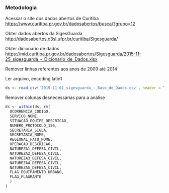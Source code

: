 ### Metodologia

Acessar o site dos dados abertos de Curitiba
https://www.curitiba.pr.gov.br/dadosabertos/busca/?grupo=12

Obter dados abertos da SigesGuarda
http://dadosabertos.c3sl.ufpr.br/curitiba/Sigesguarda/

Obter dicionário de dados
https://mid.curitiba.pr.gov.br/dadosabertos/Sigesguarda/2015-11-25_sigesguarda_-_Dicionario_de_Dados.xlsx

Remover linhas referentes aos anos de 2009 até 2014

Ler arquivo, encoding latin1
```R
ds <- read.csv('2019-11-01_sigesguarda_-_Base_de_Dados.csv', header = TRUE, sep = ";", encoding = "latin1")
```

Remover colunas desnecessárias para a análise
```R
ds <- within(ds, rm(
  OCORRENCIA_CODIGO, 
  SERVICO_NOME,
  SITUACAO_EQUIPE_DESCRICAO,
  NUMERO_PROTOCOLO_156,
  SECRETARIA_SIGLA,
  SECRETARIA_NOME,
  REGIONAL_FATO_NOME,
  OPERACAO_DESCRICAO,
  NATUREZA1_DEFESA_CIVIL,
  NATUREZA2_DEFESA_CIVIL,
  NATUREZA3_DEFESA_CIVIL,
  NATUREZA4_DEFESA_CIVIL,
  NATUREZA5_DEFESA_CIVIL,
  FLAG_EQUIPAMENTO_URBANO,
  FLAG_FLAGRANTE
  )
)
```



